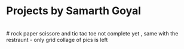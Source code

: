 # Projects by Samarth Goyal
<br> 
# rock paper scissore and tic tac toe not complete yet , same with the restraunt - only grid collage of pics is left
